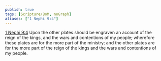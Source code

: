 ```yaml
---
publish: true
tags: [Scripture/BoM, noGraph]
aliases: ["1 Nephi 9:4"]
---
```

[1 Nephi 9:4](https://churchofjesuschrist.org/study/scriptures/bofm/1-ne/9?lang=eng&id=p4#p4) Upon the other plates should be engraven an account of the reign of the kings, and the wars and contentions of my people; wherefore these plates are for the more part of the ministry; and the other plates are for the more part of the reign of the kings and the wars and contentions of my people.

